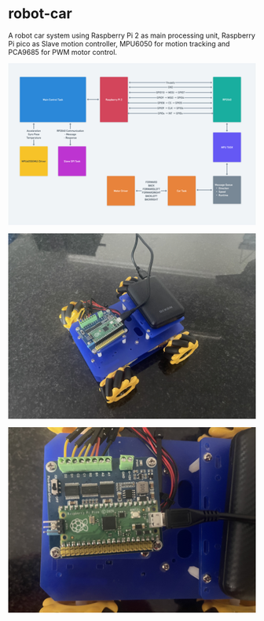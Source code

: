 # robot-car

A robot car system using Raspberry Pi 2 as main processing unit, Raspberry Pi pico as Slave motion controller, MPU6050 for motion tracking and PCA9685 for PWM motor control.

![alt text](https://github.com/Fabrice-Beya/robot-car/blob/0dfa4a569ecc2751b2ae9f7f828b8e67c82686ea/System%20Overview.png)

![alt text](https://github.com/Fabrice-Beya/robot-car/blob/main/image_2.jpg)



![alt text](https://github.com/Fabrice-Beya/robot-car/blob/main/image_1.jpg)

